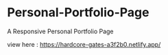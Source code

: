 # Personal-Portfolio-Page

A Responsive Personal Portfolio Page 

view here : https://hardcore-gates-a3f2b0.netlify.app/
